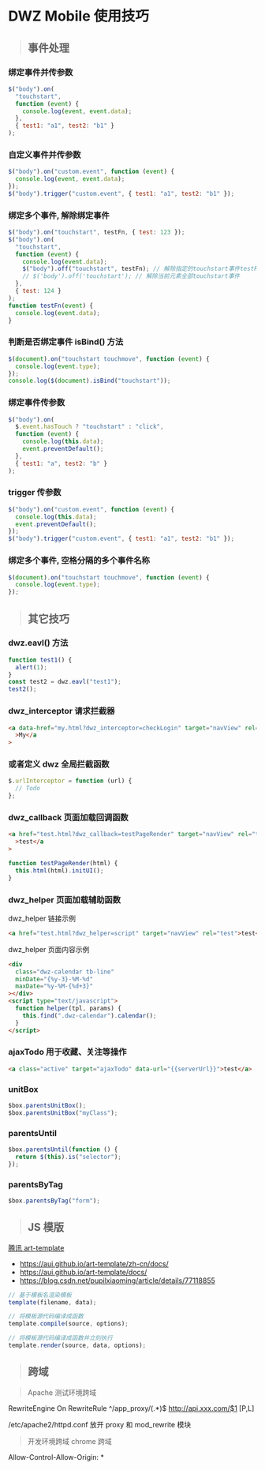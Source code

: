 # DWZ Mobile 使用技巧

> ## 事件处理

### 绑定事件并传参数

```javascript
$("body").on(
  "touchstart",
  function (event) {
    console.log(event, event.data);
  },
  { test1: "a1", test2: "b1" }
);
```

### 自定义事件并传参数

```javascript
$("body").on("custom.event", function (event) {
  console.log(event, event.data);
});
$("body").trigger("custom.event", { test1: "a1", test2: "b1" });
```

### 绑定多个事件, 解除绑定事件

```javascript
$("body").on("touchstart", testFn, { test: 123 });
$("body").on(
  "touchstart",
  function (event) {
    console.log(event.data);
    $("body").off("touchstart", testFn); // 解除指定的touchstart事件testFn
    // $('body').off('touchstart'); // 解除当前元素全部touchstart事件
  },
  { test: 124 }
);
function testFn(event) {
  console.log(event.data);
}
```

### 判断是否绑定事件 isBind() 方法

```javascript
$(document).on("touchstart touchmove", function (event) {
  console.log(event.type);
});
console.log($(document).isBind("touchstart"));
```

### 绑定事件传参数

```javascript
$("body").on(
  $.event.hasTouch ? "touchstart" : "click",
  function (event) {
    console.log(this.data);
    event.preventDefault();
  },
  { test1: "a", test2: "b" }
);
```

### trigger 传参数

```javascript
$("body").on("custom.event", function (event) {
  console.log(this.data);
  event.preventDefault();
});
$("body").trigger("custom.event", { test1: "a1", test2: "b1" });
```

### 绑定多个事件, 空格分隔的多个事件名称

```javascript
$(document).on("touchstart touchmove", function (event) {
  console.log(event.type);
});
```

> ## 其它技巧

### dwz.eavl() 方法

```javascript
function test1() {
  alert(1);
}
const test2 = dwz.eavl("test1");
test2();
```

### dwz_interceptor 请求拦截器

```html
<a data-href="my.html?dwz_interceptor=checkLogin" target="navView" rel="my"
  >My</a
>
```

### 或者定义 dwz 全局拦截函数

```javascript
$.urlInterceptor = function (url) {
  // Todo
};
```

### dwz_callback 页面加载回调函数

```html
<a href="test.html?dwz_callback=testPageRender" target="navView" rel="test"
  >test</a
>
```

```js
function testPageRender(html) {
  this.html(html).initUI();
}
```

### dwz_helper 页面加载辅助函数

dwz_helper 链接示例

```html
<a href="test.html?dwz_helper=script" target="navView" rel="test">test</a>
```

dwz_helper 页面内容示例

```html
<div
  class="dwz-calendar tb-line"
  minDate="{%y-3}-%M-%d"
  maxDate="%y-%M-{%d+3}"
></div>
<script type="text/javascript">
  function helper(tpl, params) {
    this.find(".dwz-calendar").calendar();
  }
</script>
```

### ajaxTodo 用于收藏、关注等操作

```html
<a class="active" target="ajaxTodo" data-url="{{serverUrl}}">test</a>
```

### unitBox

```js
$box.parentsUnitBox();
$box.parentsUnitBox("myClass");
```

### parentsUntil

```javascript
$box.parentsUntil(function () {
  return $(this).is("selector");
});
```

### parentsByTag

```javascript
$box.parentsByTag("form");
```

> ## JS 模版

[腾讯 art-template](https://github.com/aui/art-template)

- https://aui.github.io/art-template/zh-cn/docs/
- https://aui.github.io/art-template/docs/
- https://blog.csdn.net/pupilxiaoming/article/details/77118855

```javascript
// 基于模板名渲染模板
template(filename, data);

// 将模板源代码编译成函数
template.compile(source, options);

// 将模板源代码编译成函数并立刻执行
template.render(source, data, options);
```

> ## 跨域

> Apache 测试环境跨域

RewriteEngine On
RewriteRule ^/app_proxy/(.\*)$ http://api.xxx.com/$1 [P,L]

/etc/apache2/httpd.conf 放开 proxy 和 mod_rewrite 模块

> 开发环境跨域 chrome 跨域

Allow-Control-Allow-Origin: \*
